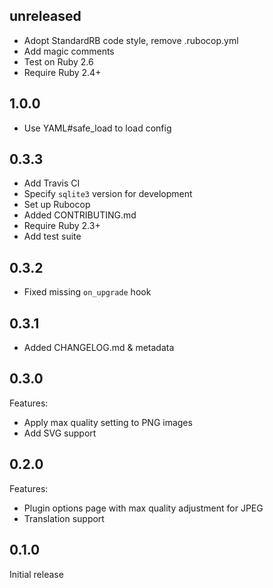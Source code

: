 ## unreleased

- Adopt StandardRB code style, remove .rubocop.yml
- Add magic comments
- Test on Ruby 2.6
- Require Ruby 2.4+

## 1.0.0

- Use YAML#safe_load to load config

## 0.3.3

- Add Travis CI
- Specify `sqlite3` version for development
- Set up Rubocop
- Added CONTRIBUTING.md
- Require Ruby 2.3+
- Add test suite

## 0.3.2

- Fixed missing `on_upgrade` hook

## 0.3.1

- Added CHANGELOG.md & metadata

## 0.3.0

Features:

- Apply max quality setting to PNG images
- Add SVG support

## 0.2.0

Features:

- Plugin options page with max quality adjustment for JPEG
- Translation support

## 0.1.0

Initial release
